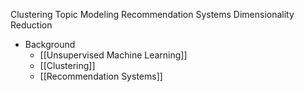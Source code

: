 Clustering
Topic Modeling
Recommendation Systems
Dimensionality Reduction

- Background
	- [[Unsupervised Machine Learning]]
	- [[Clustering]]
	- [[Recommendation Systems]]
